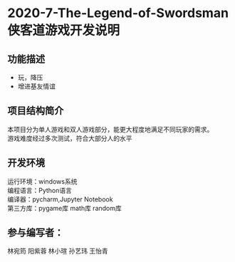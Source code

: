 # 2020-7-The-Legend-of-Swordsman侠客道游戏开发说明

## 功能描述
* 玩，降压
* 增进基友情谊

## 项目结构简介
本项目分为单人游戏和双人游戏部分，能更大程度地满足不同玩家的需求。  
游戏难度经过多次测试，符合大部分人的水平  

## 开发环境
运行环境：windows系统  
编程语言：Python语言  
编译器：pycharm,Jupyter Notebook  
第三方库：pygame库 math库 random库  

## 参与编写者：
林宛筠 阳紫蓉 林小瑄 孙艺玮 王怡青
